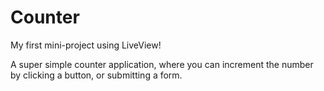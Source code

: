 # Counter

My first mini-project using LiveView!

A super simple counter application, where you can increment the number by clicking a button, or submitting a form.